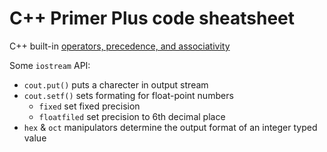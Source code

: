 # C++ Primer Plus code sheatsheet

C++ built-in [operators, precedence, and associativity](https://docs.microsoft.com/en-us/cpp/cpp/cpp-built-in-operators-precedence-and-associativity?view=msvc-170)

Some `iostream` API:

- `cout.put()` puts a charecter in output stream
- `cout.setf()` sets formating for float-point numbers
  - `fixed` set fixed precision
  - `floatfiled` set precision to 6th decimal place
- `hex` & `oct` manipulators determine the output format of an integer typed value

